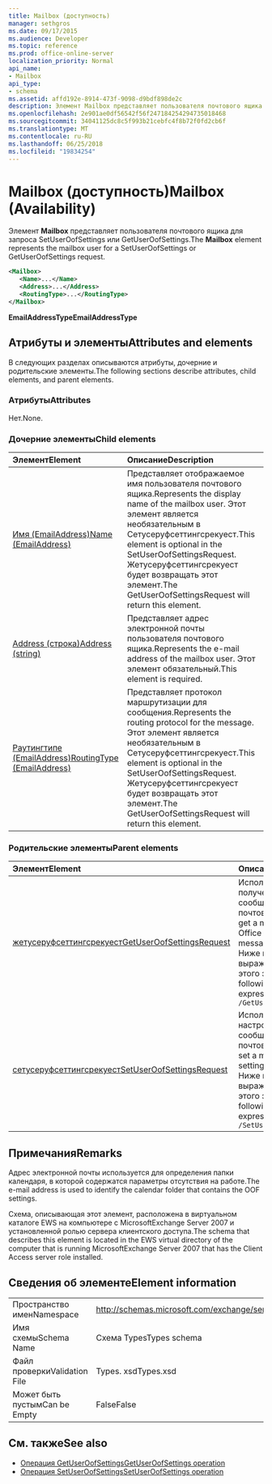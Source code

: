 ```yaml
---
title: Mailbox (доступность)
manager: sethgros
ms.date: 09/17/2015
ms.audience: Developer
ms.topic: reference
ms.prod: office-online-server
localization_priority: Normal
api_name:
- Mailbox
api_type:
- schema
ms.assetid: affd192e-8914-473f-9098-d9bdf898de2c
description: Элемент Mailbox представляет пользователя почтового ящика для запроса SetUserOofSettings или GetUserOofSettings.
ms.openlocfilehash: 2e901ae0df56542f56f247184254294735018468
ms.sourcegitcommit: 34041125dc8c5f993b21cebfc4f8b72f0fd2cb6f
ms.translationtype: MT
ms.contentlocale: ru-RU
ms.lasthandoff: 06/25/2018
ms.locfileid: "19834254"
---
```

# <a name="mailbox-availability"></a><span data-ttu-id="1b706-103">Mailbox (доступность)</span><span class="sxs-lookup"><span data-stu-id="1b706-103">Mailbox (Availability)</span></span>

<span data-ttu-id="1b706-104">Элемент **Mailbox** представляет пользователя почтового ящика для запроса SetUserOofSettings или GetUserOofSettings.</span><span class="sxs-lookup"><span data-stu-id="1b706-104">The **Mailbox** element represents the mailbox user for a SetUserOofSettings or GetUserOofSettings request.</span></span> 
  
```xml
<Mailbox>
   <Name>...</Name>
   <Address>...</Address>
   <RoutingType>...</RoutingType>
</Mailbox>
```

<span data-ttu-id="1b706-105">**EmailAddressType**</span><span class="sxs-lookup"><span data-stu-id="1b706-105">**EmailAddressType**</span></span>

## <a name="attributes-and-elements"></a><span data-ttu-id="1b706-106">Атрибуты и элементы</span><span class="sxs-lookup"><span data-stu-id="1b706-106">Attributes and elements</span></span>

<span data-ttu-id="1b706-107">В следующих разделах описываются атрибуты, дочерние и родительские элементы.</span><span class="sxs-lookup"><span data-stu-id="1b706-107">The following sections describe attributes, child elements, and parent elements.</span></span>
  
### <a name="attributes"></a><span data-ttu-id="1b706-108">Атрибуты</span><span class="sxs-lookup"><span data-stu-id="1b706-108">Attributes</span></span>

<span data-ttu-id="1b706-109">Нет.</span><span class="sxs-lookup"><span data-stu-id="1b706-109">None.</span></span>
  
### <a name="child-elements"></a><span data-ttu-id="1b706-110">Дочерние элементы</span><span class="sxs-lookup"><span data-stu-id="1b706-110">Child elements</span></span>

|<span data-ttu-id="1b706-111">**Элемент**</span><span class="sxs-lookup"><span data-stu-id="1b706-111">**Element**</span></span>|<span data-ttu-id="1b706-112">**Описание**</span><span class="sxs-lookup"><span data-stu-id="1b706-112">**Description**</span></span>|
|:-----|:-----|
|[<span data-ttu-id="1b706-113">Имя (EmailAddress)</span><span class="sxs-lookup"><span data-stu-id="1b706-113">Name (EmailAddress)</span></span>](name-emailaddress.md) <br/> |<span data-ttu-id="1b706-114">Представляет отображаемое имя пользователя почтового ящика.</span><span class="sxs-lookup"><span data-stu-id="1b706-114">Represents the display name of the mailbox user.</span></span> <span data-ttu-id="1b706-115">Этот элемент является необязательным в Сетусеруфсеттингсрекуест.</span><span class="sxs-lookup"><span data-stu-id="1b706-115">This element is optional in the SetUserOofSettingsRequest.</span></span> <span data-ttu-id="1b706-116">Жетусеруфсеттингсрекуест будет возвращать этот элемент.</span><span class="sxs-lookup"><span data-stu-id="1b706-116">The GetUserOofSettingsRequest will return this element.</span></span>  <br/> |
|[<span data-ttu-id="1b706-117">Address (строка)</span><span class="sxs-lookup"><span data-stu-id="1b706-117">Address (string)</span></span>](address-string.md) <br/> |<span data-ttu-id="1b706-118">Представляет адрес электронной почты пользователя почтового ящика.</span><span class="sxs-lookup"><span data-stu-id="1b706-118">Represents the e-mail address of the mailbox user.</span></span> <span data-ttu-id="1b706-119">Этот элемент обязательный.</span><span class="sxs-lookup"><span data-stu-id="1b706-119">This element is required.</span></span>  <br/> |
|[<span data-ttu-id="1b706-120">Раутингтипе (EmailAddress)</span><span class="sxs-lookup"><span data-stu-id="1b706-120">RoutingType (EmailAddress)</span></span>](routingtype-emailaddress.md) <br/> |<span data-ttu-id="1b706-121">Представляет протокол маршрутизации для сообщения.</span><span class="sxs-lookup"><span data-stu-id="1b706-121">Represents the routing protocol for the message.</span></span> <span data-ttu-id="1b706-122">Этот элемент является необязательным в Сетусеруфсеттингсрекуест.</span><span class="sxs-lookup"><span data-stu-id="1b706-122">This element is optional in the SetUserOofSettingsRequest.</span></span> <span data-ttu-id="1b706-123">Жетусеруфсеттингсрекуест будет возвращать этот элемент.</span><span class="sxs-lookup"><span data-stu-id="1b706-123">The GetUserOofSettingsRequest will return this element.</span></span>  <br/> |
   
### <a name="parent-elements"></a><span data-ttu-id="1b706-124">Родительские элементы</span><span class="sxs-lookup"><span data-stu-id="1b706-124">Parent elements</span></span>

|<span data-ttu-id="1b706-125">**Элемент**</span><span class="sxs-lookup"><span data-stu-id="1b706-125">**Element**</span></span>|<span data-ttu-id="1b706-126">**Описание**</span><span class="sxs-lookup"><span data-stu-id="1b706-126">**Description**</span></span>|
|:-----|:-----|
|[<span data-ttu-id="1b706-127">жетусеруфсеттингсрекуест</span><span class="sxs-lookup"><span data-stu-id="1b706-127">GetUserOofSettingsRequest</span></span>](getuseroofsettingsrequest.md) <br/> |<span data-ttu-id="1b706-128">Используется для получения параметров и сообщений пользователя почтового ящика.</span><span class="sxs-lookup"><span data-stu-id="1b706-128">Used to get a mailbox user's Out of Office (OOF) settings and messages.</span></span>  <br/> <span data-ttu-id="1b706-129">Ниже приведено выражение XPath для этого элемента:</span><span class="sxs-lookup"><span data-stu-id="1b706-129">The following is the XPath expression to this element:</span></span>  <br/>  `/GetUserOofSettingsRequest` <br/> |
|[<span data-ttu-id="1b706-130">сетусеруфсеттингсрекуест</span><span class="sxs-lookup"><span data-stu-id="1b706-130">SetUserOofSettingsRequest</span></span>](setuseroofsettingsrequest.md) <br/> |<span data-ttu-id="1b706-131">Используется для настройки параметров и сообщений пользователя почтового ящика.</span><span class="sxs-lookup"><span data-stu-id="1b706-131">Used to set a mailbox user's OOF settings and messages.</span></span>  <br/> <span data-ttu-id="1b706-132">Ниже приведено выражение XPath для этого элемента:</span><span class="sxs-lookup"><span data-stu-id="1b706-132">The following is the XPath expression to this element:</span></span>  <br/>  `/SetUserOofSettingsRequest` <br/> |
   
## <a name="remarks"></a><span data-ttu-id="1b706-133">Примечания</span><span class="sxs-lookup"><span data-stu-id="1b706-133">Remarks</span></span>

<span data-ttu-id="1b706-134">Адрес электронной почты используется для определения папки календаря, в которой содержатся параметры отсутствия на работе.</span><span class="sxs-lookup"><span data-stu-id="1b706-134">The e-mail address is used to identify the calendar folder that contains the OOF settings.</span></span> 
  
<span data-ttu-id="1b706-135">Схема, описывающая этот элемент, расположена в виртуальном каталоге EWS на компьютере с MicrosoftExchange Server 2007 и установленной ролью сервера клиентского доступа.</span><span class="sxs-lookup"><span data-stu-id="1b706-135">The schema that describes this element is located in the EWS virtual directory of the computer that is running MicrosoftExchange Server 2007 that has the Client Access server role installed.</span></span>
  
## <a name="element-information"></a><span data-ttu-id="1b706-136">Сведения об элементе</span><span class="sxs-lookup"><span data-stu-id="1b706-136">Element information</span></span>

|||
|:-----|:-----|
|<span data-ttu-id="1b706-137">Пространство имен</span><span class="sxs-lookup"><span data-stu-id="1b706-137">Namespace</span></span>  <br/> |http://schemas.microsoft.com/exchange/services/2006/types  <br/> |
|<span data-ttu-id="1b706-138">Имя схемы</span><span class="sxs-lookup"><span data-stu-id="1b706-138">Schema Name</span></span>  <br/> |<span data-ttu-id="1b706-139">Схема Types</span><span class="sxs-lookup"><span data-stu-id="1b706-139">Types schema</span></span>  <br/> |
|<span data-ttu-id="1b706-140">Файл проверки</span><span class="sxs-lookup"><span data-stu-id="1b706-140">Validation File</span></span>  <br/> |<span data-ttu-id="1b706-141">Types. xsd</span><span class="sxs-lookup"><span data-stu-id="1b706-141">Types.xsd</span></span>  <br/> |
|<span data-ttu-id="1b706-142">Может быть пустым</span><span class="sxs-lookup"><span data-stu-id="1b706-142">Can be Empty</span></span>  <br/> |<span data-ttu-id="1b706-143">False</span><span class="sxs-lookup"><span data-stu-id="1b706-143">False</span></span>  <br/> |
   
## <a name="see-also"></a><span data-ttu-id="1b706-144">См. также</span><span class="sxs-lookup"><span data-stu-id="1b706-144">See also</span></span>

- [<span data-ttu-id="1b706-145">Операция GetUserOofSettings</span><span class="sxs-lookup"><span data-stu-id="1b706-145">GetUserOofSettings operation</span></span>](getuseroofsettings-operation.md)
- [<span data-ttu-id="1b706-146">Операция SetUserOofSettings</span><span class="sxs-lookup"><span data-stu-id="1b706-146">SetUserOofSettings operation</span></span>](setuseroofsettings-operation.md)

